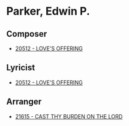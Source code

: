 # Parker, Edwin P.

## Composer

- [20512 - LOVE'S OFFERING](/hymns/20512.md)

## Lyricist

- [20512 - LOVE'S OFFERING](/hymns/20512.md)

## Arranger

- [21615 - CAST THY BURDEN ON THE LORD](/hymns/21615.md)


